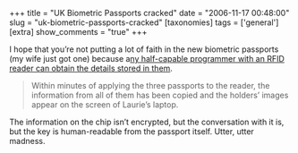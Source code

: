 +++
title = "UK Biometric Passports cracked"
date = "2006-11-17 00:48:00"
slug = "uk-biometric-passports-cracked"
[taxonomies]
tags = ['general']
[extra]
show_comments = "true"
+++

I hope that you’re not putting a lot of faith in the new biometric passports (my wife just got one) because a[ny half-capable programmer with an RFID reader can obtain the details stored in them](http://www.guardian.co.uk/idcards/story/0,,1950226,00.html).

> Within minutes of applying the three passports to the reader, the information from all of them has been copied and the holders’ images appear on the screen of Laurie’s laptop.

The information on the chip isn’t encrypted, but the conversation with it is, but the key is human-readable from the passport itself. Utter, utter madness.
